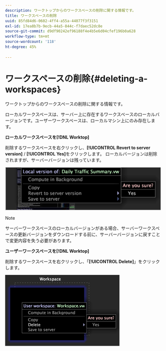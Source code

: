 ```yaml
---
description: ワークトップからのワークスペースの削除に関する情報です。
title: ワークスペースの削除
uuid: 85fd84d6-0602-4ff4-a55a-44077f3f3151
exl-id: 17ea8b7b-9ecb-44a5-844c-f7daec52dc8e
source-git-commit: d9df90242ef96188f4e4b5e6d04cfef196b0a628
workflow-type: tm+mt
source-wordcount: '118'
ht-degree: 45%

---
```


# ワークスペースの削除{#deleting-a-workspaces}

ワークトップからのワークスペースの削除に関する情報です。

ローカルワークスペースは、サーバー上に存在するワークスペースのローカルバージョンです。ユーザーワークスペースは、ローカルマシン上にのみ存在します。

**ローカルワークスペースを[!DNL Worktop]**

削除するワークスペースを右クリックし、**[!UICONTROL Revert to server version]** / **[!UICONTROL Yes]**&#x200B;をクリックします。 ローカルバージョンは削除されますが、サーバーバージョンは残っています。

![](assets/client-del.png)

>[!NOTE]
>
>サーバーワークスペースのローカルバージョンがある場合、サーバーワークスペースの更新バージョンをダウンロードする前に、サーバーバージョンに戻すことで変更内容を失う必要があります。

**ユーザーワークスペースを[!DNL Worktop]**

削除するワークスペースを右クリックし、「**[!UICONTROL Delete]**」をクリックします。

![](assets/mnu_workspaceManager_Deletewksp.png)
